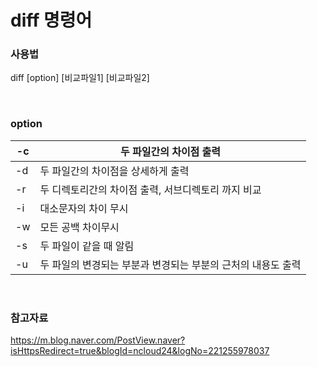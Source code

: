 # diff 명령어

### 사용법

diff [option] [비교파일1] [비교파일2]

<br>

### option

| -c   | 두 파일간의 차이점 출력                                      |
| ---- | ------------------------------------------------------------ |
| -d   | 두 파일간의 차이점을 상세하게 출력                           |
| -r   | 두 디렉토리간의 차이점 출력, 서브디렉토리 까지 비교          |
| -i   | 대소문자의 차이 무시                                         |
| -w   | 모든 공백 차이무시                                           |
| -s   | 두 파일이 같을 때 알림                                       |
| -u   | 두 파일의 변경되는 부분과 변경되는 부분의 근처의 내용도 출력 |

<br>

### 참고자료

https://m.blog.naver.com/PostView.naver?isHttpsRedirect=true&blogId=ncloud24&logNo=221255978037
